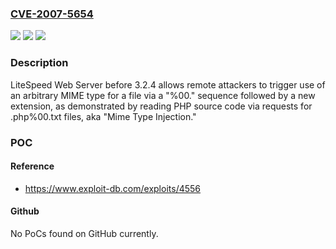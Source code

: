 ### [CVE-2007-5654](https://cve.mitre.org/cgi-bin/cvename.cgi?name=CVE-2007-5654)
![](https://img.shields.io/static/v1?label=Product&message=n%2Fa&color=blue)
![](https://img.shields.io/static/v1?label=Version&message=n%2Fa&color=blue)
![](https://img.shields.io/static/v1?label=Vulnerability&message=n%2Fa&color=brighgreen)

### Description

LiteSpeed Web Server before 3.2.4 allows remote attackers to trigger use of an arbitrary MIME type for a file via a "%00." sequence followed by a new extension, as demonstrated by reading PHP source code via requests for .php%00.txt files, aka "Mime Type Injection."

### POC

#### Reference
- https://www.exploit-db.com/exploits/4556

#### Github
No PoCs found on GitHub currently.

